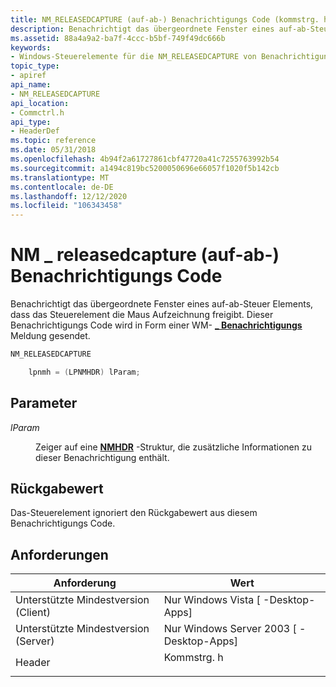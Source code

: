 ```yaml
---
title: NM_RELEASEDCAPTURE (auf-ab-) Benachrichtigungs Code (kommstrg. h)
description: Benachrichtigt das übergeordnete Fenster eines auf-ab-Steuer Elements, dass das Steuerelement die Maus Aufzeichnung freigibt. Dieser Benachrichtigungs Code wird in Form einer WM-Benachrichtigungs \_ Meldung gesendet.
ms.assetid: 88a4a9a2-ba7f-4ccc-b5bf-749f49dc666b
keywords:
- Windows-Steuerelemente für die NM_RELEASEDCAPTURE von Benachrichtigungs Code
topic_type:
- apiref
api_name:
- NM_RELEASEDCAPTURE
api_location:
- Commctrl.h
api_type:
- HeaderDef
ms.topic: reference
ms.date: 05/31/2018
ms.openlocfilehash: 4b94f2a61727861cbf47720a41c7255763992b54
ms.sourcegitcommit: a1494c819bc5200050696e66057f1020f5b142cb
ms.translationtype: MT
ms.contentlocale: de-DE
ms.lasthandoff: 12/12/2020
ms.locfileid: "106343458"
---
```

# <a name="nm_releasedcapture-up-down-notification-code"></a>NM \_ releasedcapture (auf-ab-) Benachrichtigungs Code

Benachrichtigt das übergeordnete Fenster eines auf-ab-Steuer Elements, dass das Steuerelement die Maus Aufzeichnung freigibt. Dieser Benachrichtigungs Code wird in Form einer WM- [**\_ Benachrichtigungs**](wm-notify.md) Meldung gesendet.


```C++
NM_RELEASEDCAPTURE

    lpnmh = (LPNMHDR) lParam; 
```



## <a name="parameters"></a>Parameter

<dl> <dt>

*lParam* 
</dt> <dd>

Zeiger auf eine [**NMHDR**](/windows/desktop/api/richedit/ns-richedit-nmhdr) -Struktur, die zusätzliche Informationen zu dieser Benachrichtigung enthält.

</dd> </dl>

## <a name="return-value"></a>Rückgabewert

Das-Steuerelement ignoriert den Rückgabewert aus diesem Benachrichtigungs Code.

## <a name="requirements"></a>Anforderungen



| Anforderung | Wert |
|-------------------------------------|---------------------------------------------------------------------------------------|
| Unterstützte Mindestversion (Client)<br/> | Nur Windows Vista \[ -Desktop-Apps\]<br/>                                        |
| Unterstützte Mindestversion (Server)<br/> | Nur Windows Server 2003 \[ -Desktop-Apps\]<br/>                                  |
| Header<br/>                   | <dl> <dt>Kommstrg. h</dt> </dl> |



 

 





